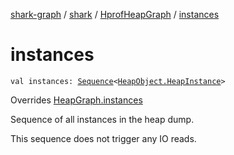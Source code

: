 [shark-graph](../../index.md) / [shark](../index.md) / [HprofHeapGraph](index.md) / [instances](./instances.md)

# instances

`val instances: `[`Sequence`](https://kotlinlang.org/api/latest/jvm/stdlib/kotlin.sequences/-sequence/index.html)`<`[`HeapObject.HeapInstance`](../-heap-object/-heap-instance/index.md)`>`

Overrides [HeapGraph.instances](../-heap-graph/instances.md)

Sequence of all instances in the heap dump.

This sequence does not trigger any IO reads.

